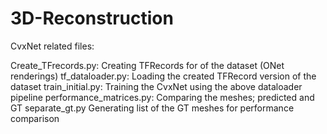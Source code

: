 # 3D-Reconstruction


CvxNet related files:

  Create_TFrecords.py:        Creating TFRecords for of the dataset (ONet renderings)
  tf_dataloader.py:           Loading the created TFRecord version of the dataset
  train_initial.py:           Training the CvxNet using the above dataloader pipeline
  performance_matrices.py:    Comparing the meshes; predicted and GT
  separate_gt.py              Generating list of the GT meshes for performance comparison
